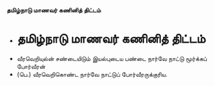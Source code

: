 **தமிழ்நாடு மாணவர் கணினித் திட்டம்**
- # தமிழ்நாடு மாணவர் கணினித் திட்டம்
- வீரவெறியுல்ன் சண்டையிடும் இயல்புடைய பண்டை நார்வே நாட்டு மூர்க்கப் போர்வீரன்
- (பெ.) வீரவெறிகொண்ட நார்வே நாட்டுப் போர்வீரருக்குரிய.

